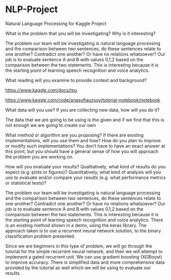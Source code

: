 # NLP-Project
Natural Language Processing for Kaggle Project

What is the problem that you will be investigating? Why is it interesting?

The problem our team will be investigating is natural language processing and the comparison between two sentences, do these sentences relate to one another?     Contradict one another? Or have no relations whatsoever? Our job is to evaluate sentence A and B with values 0,1,2 based on the comparison between the two statements. This is interesting because it is the starting point of learning speech recognition and voice analytics. 

What reading will you examine to provide context and background?

https://www.kaggle.com/docs/tpu

https://www.kaggle.com/code/anasofiauzsoy/tutorial-notebook/notebook

What data will you use? If you are collecting new data, how will you do it?

The data that we are going to be using is the given and if we find that this is not enough we are going to create our own

What method or algorithm are you proposing? If there are existing implementations, will you use them and how? How do you plan to improve or modify such implementations? You don’t have to have an exact answer at this point, but you should have a general sense of how you will approach the problem you are working on.

How will you evaluate your results? Qualitatively, what kind of results do you expect (e.g. plots or figures)? Quantitatively, what kind of analysis will you use to evaluate and/or compare your results (e.g. what performance metrics or statistical tests)?



The problem our team will be investigating is natural language processing and the comparison between two sentences, do these sentences relate to one another? Contradict one another? Or have no relations whatsoever? Our job is to evaluate sentence A and B with values 0,1,2 based on the comparison between the two statements. This is interesting because it is the starting point of learning speech recognition and voice analytics.
There is an existing method shown in a demo, using the keras library. The approach taken is to use a recurrent neural network solution, to the binary classification problem presented.

Since we are beginners in this type of problem, we will go through the tutorial for the simple recurrent neural network, and then we will attempt to implement a gated recurrent unit. We can use gradient boosting (XGBoost) to improve accuracy. There is simplified data and more comprehensive data provided by the tutorial as well which we will be using to evaluate our results.
